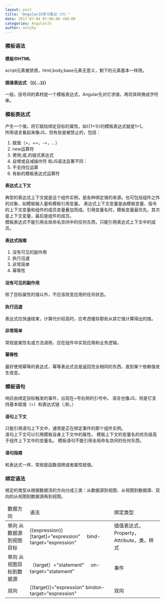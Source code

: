 ```yaml
---
layout: post
title: "AngularJS学习笔记（六）"
date: 2017-07-04 07:00:00 +00:00
categories: AngularJS
author: onlyhy
---
```

### 模板语法  
#### 模板中HTML
   script元素被禁用，html,body,base元素无意义，剩下的元素基本一样用。  

#### 插值表达式  （{{...}}）  
   一般，括号间的素材是一个模板表达式，Angular先对它求值，再将其转换成字符串。

### 模板表达式  
   产生一个值，将它赋给绑定目标的属性，如{{1+1}}的模板表达式就是1+1。  
   所用语言看起来像JS，但有些是被禁止的，包括：
   1. 赋值（=，+=，-=，...）
   2. new运算符
   3. 使用;或,的链式表达式
   4. 自增或自减操作符
   和JS语法显著不同：
   1. 不支持位运算
   2. 有新的模板表达式运算符

#### 表达式上下文  
   典型的表达式上下文就是这个组件实例，是各种绑定值的来源。也可包括组件之外的对象，如模板输入量和模板引用变量。
   表达式上下文变量是由模板变量、指令的上下文变量和组件的成员变量叠加而成。引用变量名时，模板变量最优先，其次是上下文变量，最后是组件的成员。  
   模板表达式不能引用全局命名空间中的任何东西，只能引用表达式上下文中的成员。  

#### 表达式指南  
   1. 没有可见的副作用  
   2. 执行迅速
   3. 非常简单
   4. 幂等性

#### 没有可见的副作用  
   除了目标属性的值以外，不应该改变应用的任何状态。

#### 执行迅速  
   表达式应快速结束，计算代价较高时，应考虑缓存那些从其它值计算得出的值。  

#### 非常简单  
   常规是属性名或方法调用，应在组件中实现应用和业务逻辑。

#### 幂等性  
   最好使用幂等的表达式，幂等表达式总是返回完全相同的东西，直到某个依赖值发生改变。  

### 模板语句  
   响应由绑定目标触发的事件，出现在=号右侧的引号中。
   语言也像JS，但是它支持基本赋值（=）和表达式链（;和，）

#### 语句上下文  
   只能引用语句上下文中，通常是正在绑定事件的那个组件实例。  
   语句上下文可以引用模板自身上下文中的属性。
   模板上下文的变量名的优先级高于组件上下文中的变量名。
   模板语句不能引用全局命名空间的任何东西。  

#### 语句指南  
  和表达式一样，常规是函数调用或者属性赋值。  

### 绑定语法  
   绑定的类型从根据数据流的方向分成三类：从数据源到视图、从视图到数据源、双向的从视图到数据源再到视图。

<table>
    <thead>
        <tr>
            <td>数据方向</td>
            <td>语法</td>
            <td>绑定类型</td>
        </tr>
    </thead>
    <tbody>
        <tr>
            <td>单向 从数据源到视图目标</td>
            <td>{{expression}}
                [target]="expression"&nbsp;&nbsp;&nbsp;&nbsp;
                           bind-target="expression"
            </td>
            <td>插值表达式，Property，Attribute，类，样式</td>
        </tr>
         <tr>
            <td>单向 从视图目标到数据源</td>
            <td>（target）="statement"&nbsp;&nbsp;&nbsp;&nbsp;
                         on-target="statement"
            </td>
            <td>事件</td>
        </tr>
         <tr>
            <td>双向</td>
            <td>[(target)]="expression"
                 bindon-target="expression"
            </td>
            <td>双向</td>
        </tr>
    </tbody>
</table> 
 

